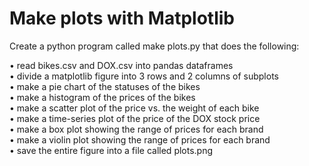 # Make plots with Matplotlib

Create a python program called make plots.py that does the following:  

• read bikes.csv and DOX.csv into pandas dataframes  
• divide a matplotlib figure into 3 rows and 2 columns of subplots  
• make a pie chart of the statuses of the bikes  
• make a histogram of the prices of the bikes  
• make a scatter plot of the price vs. the weight of each bike  
• make a time-series plot of the price of the DOX stock price  
• make a box plot showing the range of prices for each brand  
• make a violin plot showing the range of prices for each brand  
• save the entire figure into a file called plots.png  
